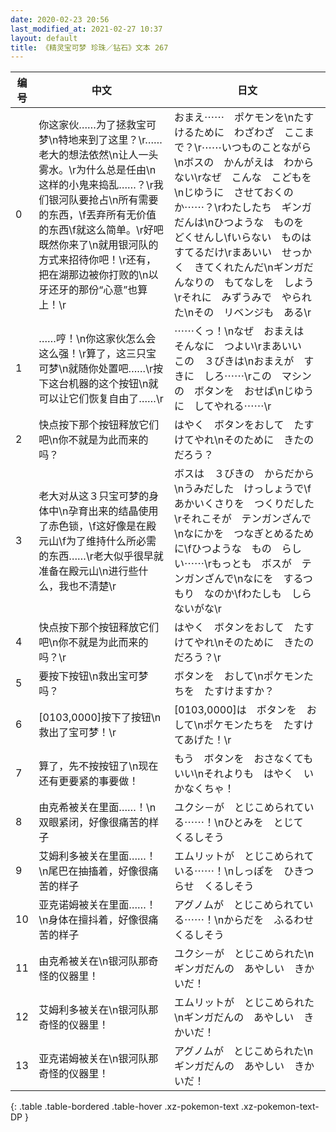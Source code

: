 ```yaml
---
date: 2020-02-23 20:56
last_modified_at: 2021-02-27 10:37
layout: default
title: 《精灵宝可梦 珍珠／钻石》文本 267
---
```

| 编号 | 中文 | 日文 |
| ---- | ---- | ---- |
| 0 | 你这家伙……为了拯救宝可梦\n特地来到了这里？\r……老大的想法依然\n让人一头雾水。\r为什么总是任由\n这样的小鬼来捣乱……？\r我们银河队要抢占\n所有需要的东西，\f丟弃所有无价值的东西\f就这么简单。\r好吧　既然你来了\n就用银河队的方式来招待你吧！\r还有，把在湖那边被你打败的\n以牙还牙的那份“心意”也算上！\r | おまえ⋯⋯　ポケモンを\nたすけるために　わざわざ　ここまで？\r⋯⋯いつものことながら\nボスの　かんがえは　わからない\rなぜ　こんな　こどもを\nじゆうに　させておくのか⋯⋯？\rわたしたち　ギンガだんは\nひつような　ものを　どくせんし\fいらない　ものは　すてるだけ\rまあいい　せっかく　きてくれたんだ\nギンガだんなりの　もてなしを　しよう\rそれに　みずうみで　やられた\nその　リベンジも　ある\r |
| 1 | ……哼！\n你这家伙怎么会这么强！\r算了，这三只宝可梦\n就随你处置吧……\r按下这台机器的这个按钮\n就可以让它们恢复自由了……\r | ⋯⋯くっ！\nなぜ　おまえは　そんなに　つよい\rまあいい　この　３びきは\nおまえが　すきに　しろ⋯⋯\rこの　マシンの　ボタンを　おせば\nじゆうに　してやれる⋯⋯\r |
| 2 | 快点按下那个按钮释放它们吧\n你不就是为此而来的吗？ | はやく　ボタンをおして　たすけてやれ\nそのために　きたのだろう？ |
| 3 | 老大对从这３只宝可梦的身体中\n孕育出来的结晶使用了赤色锁，\f这好像是在殿元山\f为了维持什么所必需的东西……\r老大似乎很早就准备在殿元山\n进行些什么，我也不清楚\r | ボスは　３びきの　からだから\nうみだした　けっしょうで\fあかいくさりを　つくりだした\rそれこそが　テンガンざんで\nなにかを　つなぎとめるために\fひつような　もの　らしい⋯⋯\rもっとも　ボスが　テンガンざんで\nなにを　するつもり　なのか\fわたしも　しらないがな\r |
| 4 | 快点按下那个按钮释放它们吧\n你不就是为此而来的吗？\r | はやく　ボタンをおして　たすけてやれ\nそのために　きたのだろう？\r |
| 5 | 要按下按钮\n救出宝可梦吗？ | ボタンを　おして\nポケモンたちを　たすけますか？ |
| 6 | [0103,0000]按下了按钮\n救出了宝可梦！\r | [0103,0000]は　ボタンを　おして\nポケモンたちを　たすけてあげた！\r |
| 7 | 算了，先不按按钮了\n现在还有更要紧的事要做！ | もう　ボタンを　おさなくてもいい\nそれよりも　はやく　いかなくちゃ！ |
| 8 | 由克希被关在里面……！\n双眼紧闭，好像很痛苦的样子 | ユクシ－が　とじこめられている⋯⋯！\nひとみを　とじて　くるしそう |
| 9 | 艾姆利多被关在里面……！\n尾巴在抽搐着，好像很痛苦的样子 | エムリットが　とじこめられている⋯⋯！\nしっぽを　ひきつらせ　くるしそう |
| 10 | 亚克诺姆被关在里面……！\n身体在擅抖着，好像很痛苦的样子 | アグノムが　とじこめられている⋯⋯！\nからだを　ふるわせ　くるしそう |
| 11 | 由克希被关在\n银河队那奇怪的仪器里！ | ユクシ－が　とじこめられた\nギンガだんの　あやしい　きかいだ！ |
| 12 | 艾姆利多被关在\n银河队那奇怪的仪器里！ | エムリットが　とじこめられた\nギンガだんの　あやしい　きかいだ！ |
| 13 | 亚克诺姆被关在\n银河队那奇怪的仪器里！ | アグノムが　とじこめられた\nギンガだんの　あやしい　きかいだ！ |
{: .table .table-bordered .table-hover .xz-pokemon-text .xz-pokemon-text-DP }